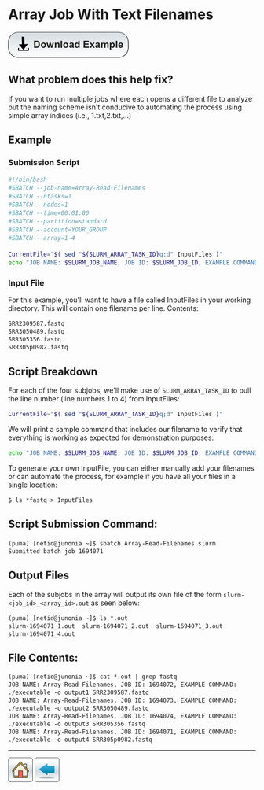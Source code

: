 # Array Job With Text Filenames
[![](/Images/Download-Button.png)](Array-Read-Filenames.tar.gz)

## What problem does this help fix?
If you want to run multiple jobs where each opens a different file to analyze but the naming scheme isn't conducive to automating the process using simple array indices (i.e., 1.txt,2.txt,...)

## Example
### Submission Script
```bash
#!/bin/bash
#SBATCH --job-name=Array-Read-Filenames
#SBATCH --ntasks=1
#SBATCH --nodes=1             
#SBATCH --time=00:01:00   
#SBATCH --partition=standard
#SBATCH --account=YOUR_GROUP
#SBATCH --array=1-4

CurrentFile="$( sed "${SLURM_ARRAY_TASK_ID}q;d" InputFiles )"
echo "JOB NAME: $SLURM_JOB_NAME, JOB ID: $SLURM_JOB_ID, EXAMPLE COMMAND: ./executable -o output${SLURM_ARRAY_TASK_ID} ${CurrentFile}"
```

### Input File
For this example, you'll want to have a file called InputFiles in your working directory. This will contain one filename per line. Contents:
```text
SRR2309587.fastq
SRR3050489.fastq
SRR305356.fastq
SRR305p0982.fastq
```

## Script Breakdown
For each of the four subjobs, we'll make use of ```SLURM_ARRAY_TASK_ID``` to pull the line number (line numbers 1 to 4) from InputFiles:
```bash
CurrentFile="$( sed "${SLURM_ARRAY_TASK_ID}q;d" InputFiles )"
```
We will print a sample command that includes our filename to verify that everything is working as expected for demonstration purposes:
```bash
echo "JOB NAME: $SLURM_JOB_NAME, JOB ID: $SLURM_JOB_ID, EXAMPLE COMMAND: ./executable -o output${SLURM_ARRAY_TASK_ID} ${CurrentFile}"
```
To generate your own InputFile, you can either manually add your filenames or can automate the process, for example if you have all your files in a single location:
```console
$ ls *fastq > InputFiles
```
## Script Submission Command:
```console
(puma) [netid@junonia ~]$ sbatch Array-Read-Filenames.slurm 
Submitted batch job 1694071
```
## Output Files
Each of the subjobs in the array will output its own file of the form ```slurm-<job_id>_<array_id>.out``` as seen below:
```console
(puma) [netid@junonia ~]$ ls *.out
slurm-1694071_1.out  slurm-1694071_2.out  slurm-1694071_3.out
slurm-1694071_4.out
```

## File Contents:
```console
(puma) [netid@junonia ~]$ cat *.out | grep fastq
JOB NAME: Array-Read-Filenames, JOB ID: 1694072, EXAMPLE COMMAND: ./executable -o output1 SRR2309587.fastq
JOB NAME: Array-Read-Filenames, JOB ID: 1694073, EXAMPLE COMMAND: ./executable -o output2 SRR3050489.fastq
JOB NAME: Array-Read-Filenames, JOB ID: 1694074, EXAMPLE COMMAND: ./executable -o output3 SRR305356.fastq
JOB NAME: Array-Read-Filenames, JOB ID: 1694071, EXAMPLE COMMAND: ./executable -o output4 SRR305p0982.fastq
```

*****
[![](/Images/home.png)](https://ua-researchcomputing-hpc.github.io/) 
[![](/Images/back.png)](../)
